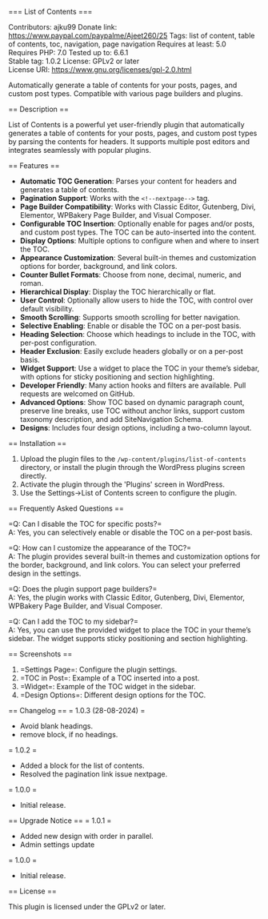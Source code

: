 === List of Contents ===

Contributors:      ajku99
Donate link:       https://www.paypal.com/paypalme/Ajeet260/25
Tags:              list of content, table of contents, toc, navigation, page navigation
Requires at least: 5.0  
Requires PHP:      7.0
Tested up to:      6.6.1  
Stable tag:        1.0.2
License:           GPLv2 or later  
License URI:       https://www.gnu.org/licenses/gpl-2.0.html  

Automatically generate a table of contents for your posts, pages, and custom post types. Compatible with various page builders and plugins.

== Description ==

List of Contents is a powerful yet user-friendly plugin that automatically generates a table of contents for your posts, pages, and custom post types by parsing the contents for headers. It supports multiple post editors and integrates seamlessly with popular plugins.

== Features ==

- **Automatic TOC Generation**: Parses your content for headers and generates a table of contents.
- **Pagination Support**: Works with the `<!--nextpage-->` tag.
- **Page Builder Compatibility**: Works with Classic Editor, Gutenberg, Divi, Elementor, WPBakery Page Builder, and Visual Composer.
- **Configurable TOC Insertion**: Optionally enable for pages and/or posts, and custom post types. The TOC can be auto-inserted into the content.
- **Display Options**: Multiple options to configure when and where to insert the TOC.
- **Appearance Customization**: Several built-in themes and customization options for border, background, and link colors.
- **Counter Bullet Formats**: Choose from none, decimal, numeric, and roman.
- **Hierarchical Display**: Display the TOC hierarchically or flat.
- **User Control**: Optionally allow users to hide the TOC, with control over default visibility.
- **Smooth Scrolling**: Supports smooth scrolling for better navigation.
- **Selective Enabling**: Enable or disable the TOC on a per-post basis.
- **Heading Selection**: Choose which headings to include in the TOC, with per-post configuration.
- **Header Exclusion**: Easily exclude headers globally or on a per-post basis.
- **Widget Support**: Use a widget to place the TOC in your theme’s sidebar, with options for sticky positioning and section highlighting.
- **Developer Friendly**: Many action hooks and filters are available. Pull requests are welcomed on GitHub.
- **Advanced Options**: Show TOC based on dynamic paragraph count, preserve line breaks, use TOC without anchor links, support custom taxonomy description, and add SiteNavigation Schema.
- **Designs**: Includes four design options, including a two-column layout.


== Installation ==

1. Upload the plugin files to the `/wp-content/plugins/list-of-contents` directory, or install the plugin through the WordPress plugins screen directly.
2. Activate the plugin through the 'Plugins' screen in WordPress.
3. Use the Settings->List of Contents screen to configure the plugin.

== Frequently Asked Questions ==

=Q: Can I disable the TOC for specific posts?=  
A: Yes, you can selectively enable or disable the TOC on a per-post basis.

=Q: How can I customize the appearance of the TOC?=  
A: The plugin provides several built-in themes and customization options for the border, background, and link colors. You can select your preferred design in the settings.

=Q: Does the plugin support page builders?=  
A: Yes, the plugin works with Classic Editor, Gutenberg, Divi, Elementor, WPBakery Page Builder, and Visual Composer.

=Q: Can I add the TOC to my sidebar?=  
A: Yes, you can use the provided widget to place the TOC in your theme’s sidebar. The widget supports sticky positioning and section highlighting.

== Screenshots ==

1. =Settings Page=: Configure the plugin settings.
2. =TOC in Post=: Example of a TOC inserted into a post.
3. =Widget=: Example of the TOC widget in the sidebar.
4. =Design Options=: Different design options for the TOC.

== Changelog ==
= 1.0.3 (28-08-2024) =
* Avoid blank headings.
* remove block, if no headings.

= 1.0.2 =
* Added a block for the list of contents.
* Resolved the pagination link issue nextpage.

= 1.0.0 =
* Initial release.

== Upgrade Notice ==
= 1.0.1 =
* Added new design with order in parallel.
* Admin settings update

= 1.0.0 =
* Initial release.

== License ==

This plugin is licensed under the GPLv2 or later.